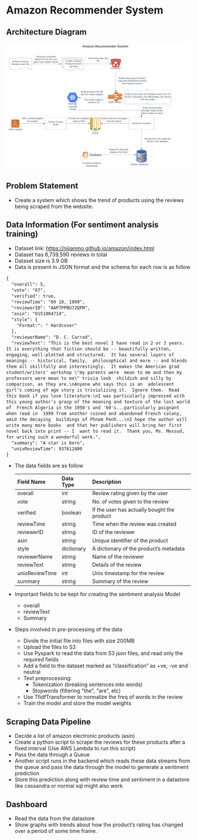 # Amazon Recommender System

## Architecture Diagram
![Architecture Diagram](/images/Architecture_Diagram.jpeg?raw=true "Architecture Diagram")

## Problem Statement
- Create a system which shows the trend of products using the reviews being scraped from the website.

## Data Information (For sentiment analysis training)
- Dataset link: https://nijianmo.github.io/amazon/index.html
- Dataset has 6,739,590 reviews in total
- Dataset size is 3.9 GB
- Data is present in JSON format and the schema for each row is as follow
```
{
  "overall": 5,
  "vote": "67",
  "verified": true,
  "reviewTime": "09 18, 1999",
  "reviewerID": "AAP7PPBU72QFM",
  "asin": "0151004714",
  "style": {
    "Format:": " Hardcover"
  },
  "reviewerName": "D. C. Carrad",
  "reviewText": "This is the best novel I have read in 2 or 3 years.  It is everything that fiction should be -- beautifully written, engaging, well-plotted and structured.  It has several layers of meanings -- historical, family,  philosophical and more -- and blends them all skillfully and interestingly.  It makes the American grad student/writers' workshop \"my parents were  mean to me and then my professors were mean to me\" trivia look  childish and silly by comparison, as they are.\nAnyone who says this is an  adolescent girl's coming of age story is trivializing it.  Ignore them.  Read this book if you love literature.\nI was particularly impressed with  this young author's grasp of the meaning and texture of the lost world of  French Algeria in the 1950's and '60's...particularly poignant when read in  1999 from another ruined and abandoned French colony, amid the decaying  buildings of Phnom Penh...\nI hope the author will write many more books  and that her publishers will bring her first novel back into print -- I  want to read it.  Thank you, Ms. Messud, for writing such a wonderful work.",
  "summary": "A star is born",
  "unixReviewTime": 937612800
}
```


- The data fields are as follow

    | Field Name        | Data Type       | Description                                     |
    | :----             | :----           | :----                                           |
    | overall           | int             | Review rating given by the user                 |
    | vote              | string          | No. of votes given to the review                |
    | verified          | boolean         | If the user has actually bought the product     |
    | reviewTime        | string          | Time when the review was created                |
    | reviewerID        | string          | ID of the reviewer                              |
    | asin              | string          | Unique identifier of the product                |
    | style             | dictionary      | A dictionary of the product’s metadata          |
    | reviewerName      | string          | Name of the reviewer                            |
    | reviewText        | string          | Details of the review                           |
    | unixReviewTime    | int             | Unix timestamp for the review                   |
    | summary           | string          | Summary of the review                           |


- Important fields to be kept for creating the sentiment analysis Model
    - overall
    - reviewText
    - Summary

- Steps involved in pre-processing of the data
    - Divide the initial file into files with size 200MB
    - Upload the files to S3
    - Use Pyspark to read the data from S3 json files, and read only the required fields
    - Add a field to the dataset marked as “classification” as +ve, -ve and neutral
    - Text preprocessing:
        - Tokenization (breaking sentences into words)
        - Stopwords (filtering "the", "are", etc)
    - Use TfidfTransformer to normalize the freq of words in the review
    - Train the model and store the model weights

## Scraping Data Pipeline
- Decide a list of amazon electronic products (asin)
- Create a python script to scrape the reviews for these products after a fixed interval (Use AWS Lambda to run this script)
- Pass the data through a Queue
- Another script runs in the backend which reads these data streams from the queue and pass the data through the model to generate a sentiment prediction
- Store this prediction along with review time and sentiment in a datastore like cassandra or normal sql might also work

## Dashboard
- Read the data from the datastore
- Show graphs with trends about how the product’s rating has changed over a period of some time frame.
